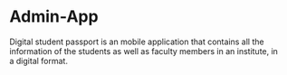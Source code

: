 # Admin-App
Digital student passport is an mobile application that contains all the information of the students as well as faculty members in an institute, in a digital format.
